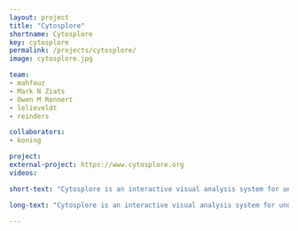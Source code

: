 ```yaml
---
layout: project
title: "Cytosplore"
shortname: Cytosplore
key: cytosplore
permalink: /projects/cytosplore/
image: cytosplore.jpg

team:
- mahfouz
- Mark N Ziats
- Owen M Rennert
- lelieveldt
- reinders

collaborators:
- koning

project:
external-project: https://www.cytosplore.org
videos:

short-text: "Cytosplore is an interactive visual analysis system for understanding how the immune system works. The goal of the analysis framework is to provide a clear picture of the immune systems cellular composition and the cells’ corresponding properties and functionality. Cytosplore incorporates state-of-the art clustering and dimensionality reduction techniques such as HSNE, allowing the exploration of millions of cells without the need for downsampling."

long-text: "Cytosplore is an interactive visual analysis system for understanding how the immune system works. The goal of the analysis framework is to provide a clear picture of the immune systems cellular composition and the cells’ corresponding properties and functionality. Cytosplore is targeted at the analysis of mass cytometry (CyTOF) data. Mass cytometry is a novel technique to determine the properties of single-cells with unprecedented detail. This amount of detail allows for much finer differentiation but also comes at the cost of more complex analysis. Cytosplore incorporates state-of-the art clustering and dimensionality reduction techniques. The inclusion of HSNE allows the exploration of millions of cells without the need for downsampling. Furthermore Cytosplore provides Approximated-tSNE (up to 100x faster than standard t-SNE without loss in precision) and a custom implementation of the SPADE clustering algorithm. Cytosplore implements progressive visual analytics and visualization techniques to provide a highly engaging user experience through direct feedback and linked views"

---
```

